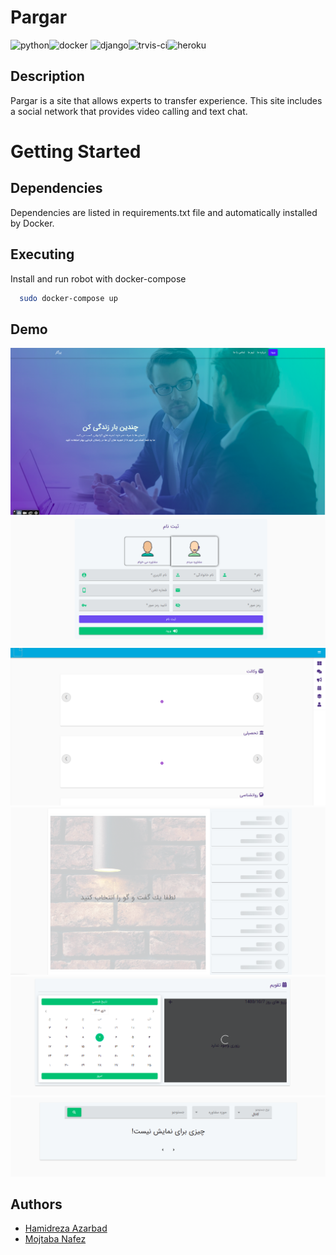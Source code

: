 # Pargar
<img src="https://img.shields.io/static/v1?message=Python&logo=python&labelColor=306998&color=ffd43b&logoColor=white&label=%20&style=flat-square" alt="python"><img src="https://img.shields.io/static/v1?message=Docker&logo=docker&labelColor=384d54&color=0db7ed&logoColor=white&label=%20&style=flat-square" alt="docker"> <img src="https://img.shields.io/static/v1?message=Django&logo=django&labelColor=black&color=255634&logoColor=255634&label=%20&style=flat-square" alt="django"><img src="https://img.shields.io/static/v1?message=travis&logo=travis&labelColor=black&color=E2CA1E&logoColor=255634&label=%20&style=flat-square" alt="trvis-ci"><img src="https://img.shields.io/static/v1?message=heroku&logo=heroku&labelColor=black&color=2742EB&logoColor=255634&label=%20&style=flat-square" alt="heroku">

## Description
Pargar is a site that allows experts to transfer experience.
This site includes a social network that provides video calling and text chat.

# Getting Started
## Dependencies
Dependencies are listed in requirements.txt file and automatically installed by Docker.


## Executing
Install and run robot with docker-compose

```bash
  sudo docker-compose up
```

## Demo
<img src="./assets/landing.png" alt="landig">
<img src="./assets/signup.png" alt="signup">
<img src="./assets/dashboard.png" alt="dashboard">
<img src="./assets/chat.png" alt="chat">
<img src="./assets/calendar.png" alt="calendar">
<img src="./assets/search.png" alt="search">

## Authors

- [Hamidreza Azarbad](https://www.github.com/hamidreza7799)
- [Mojtaba Nafez](https://www.github.com/mojtaba-nafez)